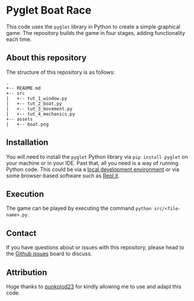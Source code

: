 # Pyglet Boat Race

This code uses the `pyglet` library in Python to create a simple graphical game. The repository builds the game in four stages, adding functionality each time. 

## About this repository

The structure of this repository is as follows:

```
.
+-- README.md
+-- src
|   +-- tut_1_window.py
|   +-- tut_2_boat.py
|   +-- tut_3_movement.py
|   +-- tut_4_mechanics.py
+-- assets
|   +-- boat.png
```

## Installation

You will need to install the `pyglet` Python library via `pip install pyglet` on your machine or in your IDE. Past that, all you need is a way of running Python code. This could be via a [local development environment](https://scott3142.uk/python-programming/codelabs/local-development-environment/) or via some browser-based software such as [Repl.it](https://repl.it/).

## Execution

The game can be played by executing the command `python src/<file-name>.py`.

## Contact

If you have questions about or issues with this repository, please head to the [Github issues](https://github.com/den01-dev/text-based-adventure/issues) board to discuss.

## Attribution

Huge thanks to [punkplod23](https://github.com/punkplod23) for kindly allowing me to use and adapt this code. 
